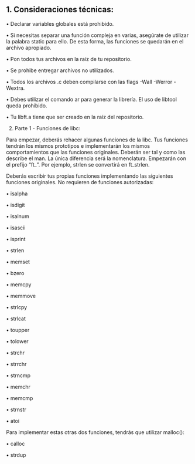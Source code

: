 <h2>1. Consideraciones técnicas:</h2>

• Declarar variables globales está prohibido.

• Si necesitas separar una función compleja en varias, asegúrate de utilizar la palabra
static para ello. De esta forma, las funciones se quedarán en el archivo apropiado.

• Pon todos tus archivos en la raíz de tu repositorio.

• Se prohibe entregar archivos no utilizados.

• Todos los archivos .c deben compilarse con las flags -Wall -Werror -Wextra.

• Debes utilizar el comando ar para generar la librería. El uso de libtool queda
prohibido.

• Tu libft.a tiene que ser creado en la raíz del repositorio.



2. Parte 1 - Funciones de libc:

Para empezar, deberás rehacer algunas funciones de la libc. Tus funciones tendrán los
mismos prototipos e implementarán los mismos comportamientos que las funciones originales. Deberán ser tal y como las describe el man. La única diferencia será la nomenclatura.
Empezarán con el prefijo “ft_”. Por ejemplo, strlen se convertirá en ft_strlen.

Deberás escribir tus propias funciones implementando las siguientes funciones originales. No requieren de funciones autorizadas:

• isalpha

• isdigit

• isalnum

• isascii

• isprint

• strlen

• memset

• bzero

• memcpy

• memmove

• strlcpy

• strlcat

• toupper

• tolower

• strchr

• strrchr

• strncmp

• memchr

• memcmp

• strnstr

• atoi

Para implementar estas otras dos funciones, tendrás que utilizar malloc():

• calloc

• strdup
